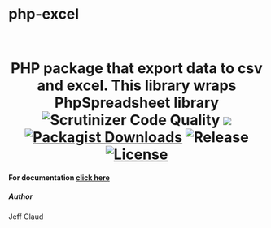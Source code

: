 # php-excel

<h1 align="center">
	<br>
	PHP package that export data to csv and excel. This library wraps PhpSpreadsheet library
	<br>
	<img src="https://scrutinizer-ci.com/g/crazymeeks/php-excel/badges/quality-score.png?b=master" title="Scrutinizer Code Quality">
	<img src="https://travis-ci.org/crazymeeks/php-excel.svg?branch=master">
	<a href="https://packagist.org/packages/crazymeeks/php-excel/stats"><img alt="Packagist Downloads" src="https://img.shields.io/packagist/dt/crazymeeks/php-excel?color=00e500"></a>
	<img alt="Release" src="https://img.shields.io/github/v/release/crazymeeks/php-excel">
	<a href="https://packagist.org/packages/crazymeeks/php-excel"><img alt="License" src="https://img.shields.io/packagist/l/crazymeeks/php-excel"></a>
	<br>
</h1>

#### For documentation [click here](https://github.com/crazymeeks/php-excel/wiki/v1.0.0)  

##### Author
Jeff Claud

